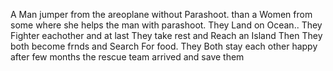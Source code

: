 A Man jumper from the areoplane without Parashoot. than a Women from some where 
she helps the man with parashoot. They Land on Ocean..
They Fighter eachother and at last They take rest and Reach an Island
Then They both become frnds and Search For food. They Both stay each other happy
after few months the rescue team arrived and save them
